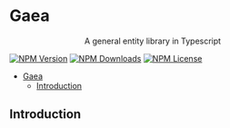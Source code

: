 # Gaea

<p align="center">A general entity library in Typescript</p>

[![NPM Version](http://img.shields.io/npm/v/@theogonic/gaea.svg?style=flat)](https://www.npmjs.org/package/@theogonic/gaea)
[![NPM Downloads](https://img.shields.io/npm/dm/@theogonic/gaea.svg?style=flat)](https://npmcharts.com/compare/@theogonic/gaea?minimal=true)
[![NPM License](https://img.shields.io/npm/l/all-contributors.svg?style=flat)](https://github.com/theogonic/gaea/blob/master/LICENSE)

- [Gaea](#gaea)
  - [Introduction](#introduction)

## Introduction


